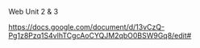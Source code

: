 Web Unit 2 & 3

https://docs.google.com/document/d/13vCzQ-Pg1z8Pzq1S4vlhTCgcAoCYQJM2qbO0BSW9Gq8/edit#
